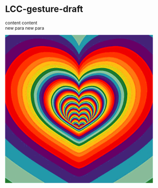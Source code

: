 # LCC-gesture-draft


content content  
new para new para

![alt text](./images/hearts.gif "Logo Title Text 1")
